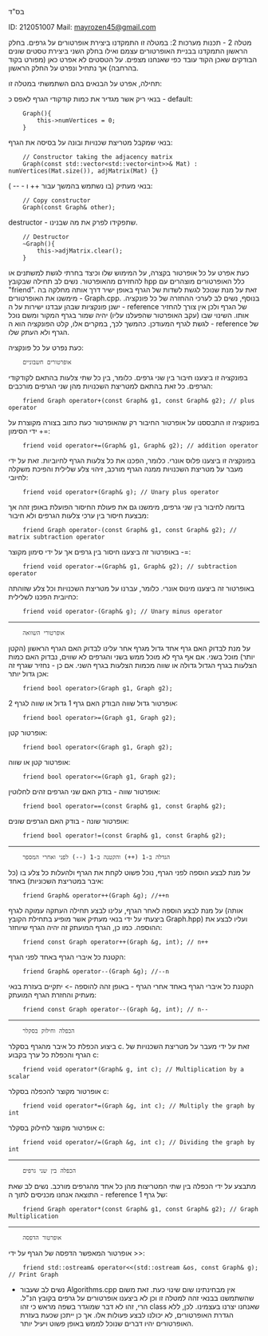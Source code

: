 בס"ד

ID: 212051007
Mail: mayrozen45@gmail.com

מטלה 2 - תכנות מערכות 2:
במטלה זו התמקדנו ביצירת אופרטורים על גרפים. בחלק הראשון התמקדנו בבניית האופרטורים עצמם ואילו בחלק השני ביצירת טסטים שונים הבודקים שאכן הקוד עובד כפי שאנחנו מצפים. על הטסטים לא אפרט כאן (מפורט בקוד בהרחבה) אך נתחיל ונפרט על החלק הראשון.

תחילה, אפרט על הבנאים בהם השתמשתי במטלה זו:

בנאי ריק אשר מגדיר את כמות קודקודי הגרף לאפס כ - default:

        Graph(){
            this->numVertices = 0;
        }

בנאי שמקבל מטריצת שכנויות ובונה על בסיסה את הגרף:

        // Constructor taking the adjacency matrix
        Graph(const std::vector<std::vector<int>>& Mat) : numVertices(Mat.size()), adjMatrix(Mat) {}

בנאי מעתיק (בו נשתמש בהמשך עבור ++ ו - -- ):

        // Copy constructor
        Graph(const Graph& other);

destructor - שתפקידו לפרק את מה שבנינו.

        // Destructor
        ~Graph(){
            this->adjMatrix.clear();
        }

כעת אפרט על כל אופרטור בקצרה, על המימוש שלו וכיצד בחרתי לגשת למשתנים או להחזירם מהאופרטור.
נשים לב תחילה שבקובץ hpp כלל האופרטורים מוצהרים עם "friend". זאת על מנת שנוכל לגשת לשדות של הגרף באופן ישיר דרך אותה מחלקה בה מימשנו את האופרטורים - Graph.cpp.
בנוסף, נשים לב לערכי ההחזרה של כל פונקציה. ישנן פונקציות שבהן עבדנו ישירות על ה - reference של הגרף ולכן אין צורך להחזיר אותו. השינוי שבו (עקב האופרטור שהפעלנו עליו) יהיה שמור בגרף המקור ומשם נוכל לגשת לגרף המעודכן.
כהמשך לכך, במקרים אלו, קלט הפונקציה הוא ה - reference של הגרף ולא העתק שלו.

כעת נפרט על כל פונקציה:


        אופרטורים חשבוניים
בפונקציה זו ביצענו חיבור בין שני גרפים. כלומר, בין כל שתי צלעות בהתאם לקודקודי הגרפים. כל זאת בהתאם למטריצת השכנויות מהן שני הגרפים מורכבים:

        friend Graph operator+(const Graph& g1, const Graph& g2); // plus operator

בפונקציה זו התבססנו על אופרטור החיבור רק שהאופרטור כעת כתוב בצורה מקוצרת על ידי הסימון +=:

        friend void operator+=(Graph& g1, Graph& g2); // addition operator

בפונקציה זו ביצענו פלוס אונרי. כלומר, הפכנו את כל צלעות הגרף לחיוביות. זאת על ידי מעבר על מטריצת השכנויות ממנה הגרף מורכב, זיהוי צלע שלילית והפיכת משקלה לחיובי:

        friend void operator+(Graph& g); // Unary plus operator
בדומה לחיבור בין שני גרפים, מימשנו גם את פעולת החיסור הפועלת באופן זהה אך מבצעת חיסור בין ערכי צלעות הגרפים ולא חיבור:

        friend Graph operator-(const Graph& g1, const Graph& g2); // matrix subtraction operator

באופרטור זה ביצענו חיסור בין גרפים אך על ידי סימון מקוצר -=:

        friend void operator-=(Graph& g1, Graph& g2); // subtraction operator

באופרטור זה ביצענו מינוס אונרי. כלומר, עברנו על מטריצת השכנויות וכל צלע שזוהתה כחיובית הפכנו לשלילית:

        friend void operator-(Graph& g); // Unary minus operator
---

        אופרטורי השוואה

על מנת לבדוק האם גרף אחד גדול מגרף אחר עלינו לבדוק האם הגרף הראשון (הקטן יותר) מוכל בשני. אם אף גרף לא מוכל ממש בשני והגרפים לא שווים, נבדוק האם כמות הצלעות בגרף הגדול גדולה או שווה מכמות הצלעות בגרף השני. אם כן - נחזיר שגרף זה אכן גדול יותר:

        friend bool operator>(Graph g1, Graph g2);

אופרטור גדול שווה הבודק האם גרף 1 גדול או שווה לגרף 2:

        friend bool operator>=(Graph g1, Graph g2);

אופרטור קטן:

        friend bool operator<(Graph g1, Graph g2);
אופרטור קטן או שווה:

        friend bool operator<=(Graph g1, Graph g2);

אופרטור שווה - בודק האם שני הגרפים זהים לחלוטין:

        friend bool operator==(const Graph& g1, const Graph& g2);

אופרטור שונה - בודק האם הגרפים שונים:

        friend bool operator!=(const Graph& g1, const Graph& g2);
---

        הגדלה ב-1 (++) והקטנה ב-1 (--) לפני ואחרי המספר

על מנת לבצע הוספה לפני הגרף, נוכל פשוט לקחת את הגרף ולהעלות כל צלע בו (כל איבר במטריצת השכוניות) באחד:

        friend Graph& operator++(Graph &g); //++n

על מנת לבצע הוספה לאחר הגרף, עלינו לבצע תחילה העתקה עמוקה לגרף (אותה ביצעתי על ידי בנאי מעתיק אשר מופיע בתחילת הקובץ Graph.hpp) ועליו לבצע את ההוספה. כמו כן, הגרף המועתק זה יהיה הגרף שיוחזר:

        friend const Graph operator++(Graph &g, int); // n++

הקטנת כל איברי הגרף באחד לפני הגרף:

        friend Graph& operator--(Graph &g); //--n

הקטנת כל איברי הגרף באחד אחרי הגרף - באופן זהה להוספה -> יתקיים בעזרת בנאי מעתיק והחזרת הגרף המועתק:

        friend const Graph operator--(Graph &g, int); // n--
---

        הכפלה וחילוק בסקלר

ביצוע הכפלת כל איבר מהגרף בסקלר c. זאת על ידי מעבר על מטריצת השכנויות של הגרף והכפלת כל ערך בקבוע c:

        friend void operator*(Graph& g, int c); // Multiplication by a scalar

אופרטור מקוצר להכפלה בסקלר c:

        friend void operator*=(Graph &g, int c); // Multiply the graph by int

אופרטור מקוצר לחילוק בסקלר c:

        friend void operator/=(Graph &g, int c); // Dividing the graph by int
---

        הכפלה בין שני גרפים

מתבצע על ידי הכפלה בין שתי המטריצות מהן כל אחד מהגרפים מורכב. נשים לב שאת התוצאה אנחנו מכניסים לתוך ה - reference של גרף 1:

        friend Graph operator*(const Graph& g1, const Graph& g2); // Graph Multiplication
---

        אופרטור הדפסה
אופרטור המאפשר הדפסה של הגרף על ידי >>:

        friend std::ostream& operator<<(std::ostream &os, const Graph& g); // Print Graph

* נשים לב שעבור Algorithms.cpp אין מבחינתינו שום שינוי כעת. זאת משום שהשתמשנו בבנאי זהה למטלה זו וכן לא ביצענו אופרטורים על גרפים בקובץ הנ"ל. הרי, זהו לא דבר שמוגדר בשפה מראש כי זהו class שאנחנו יצרנו בעצמינו. לכן, ללא הגדרת האופרטורים, לא יכולנו לבצע פעולות אלו. אך כן ייתכן שכעת בעזרת האופרטורים יהיו דברים שנוכל לממש באופן פשוט ויעיל יותר.
